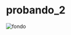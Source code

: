 # probando_2

![fondo](https://github.com/user-attachments/assets/b85ae914-2995-4282-8cae-06f29cd752fd)

